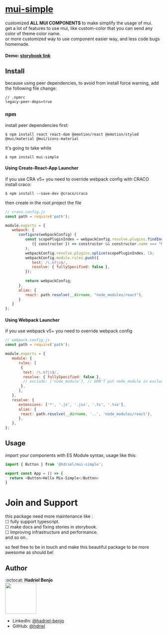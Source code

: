 # [mui-simple](https://www.npmjs.com/package/mui-simple)

 customized **ALL MUI COMPONENTS** to make simplify the usage of mui. <br/>
 get a lot of features to use mui, like custom-color that you can send any color of theme color name. <br/>
 or more customized way to use component easier way, and less code bugs homemade. <br/>
 
#### Demo: [storybook link](https://hdriel.github.io/mui-simple/)

## Install

because using peer dependencies, to avoid from install force warning, add the following file change:
```text
// .npmrc
legacy-peer-deps=true
```

### npm

install peer dependencies first: 
```npm
$ npm install react react-dom @emotion/react @emotion/styled @mui/material @mui/icons-material
```

it's going to take while
```npm
$ npm install mui-simple
```

#### Using Create-React-App Launcher
if you use CRA v5+ you need to override webpack config with CRACO 
install craco: 
```npm
$ npm install --save-dev @craco/craco
``` 

then create in the root project the file
```javascript
// craco.config.js 
const path = require('path');

module.exports = {
   webpack: {
      configure(webpackConfig) {
         const scopePluginIndex = webpackConfig.resolve.plugins.findIndex(
            ({ constructor }) => constructor && constructor.name === "ModuleScopePlugin"
         );
         webpackConfig.resolve.plugins.splice(scopePluginIndex, 1);
         webpackConfig.module.rules.push({
            test: /\.m?js$/,
            resolve: { fullySpecified: false },
         });
      
         return webpackConfig;
      },
      alias: {
         react: path.resolve(__dirname, "node_modules/react"),
      }
   }
};
```

#### Using Webpack Launcher
if you use webpack v5+ you need to override webpack config

```javascript
// webpack.config.js 
const path = require('path');

module.exports = {
   module: {
      rules: [
       {
        test: /\.m?js$/,
        resolve: { fullySpecified: false },
        // exclude: ['node_module'], // DON'T put node_module in exclude here!! 
       }, 
      ],
   },
   resolve: {
      extensions: ['*', '.js', '.jsx', '.ts', '.tsx'],
      alias: {
       react: path.resolve(__dirname, '..', 'node_modules/react'),
      },
   },
};
```

## Usage

import your components with ES Module syntax, usage like this: 
```javascript
import { Button } from '@hdriel/mui-simple';

export const App = () => {
  return <Button>Hello Miu-Simple</Button>
}
```


# Join and Support
 
 this package need more maintenance like : <br>
 &#9744; fully support typescript. <br>
 &#9744; make docs and fixing stories in storybook. <br>
 &#9744; Improving infrastructure and performance. <br>
 and so on..<br>
 
 so feel free to be in touch and make this beautiful package to be more awesome as should be! 
  
## Author 

:octocat: **Hadriel Benjo**  
<img src="https://github.com/hdriel/mui-simple/assets/20520565/7794f330-5765-42d5-8154-fe6b094f5960" width="100px;"/>

- LinkedIn: [@hadriel-benjo](https://www.linkedin.com/in/hadriel-benjo/)
- GitHub: [@hdriel](https://github.com/hdriel)

